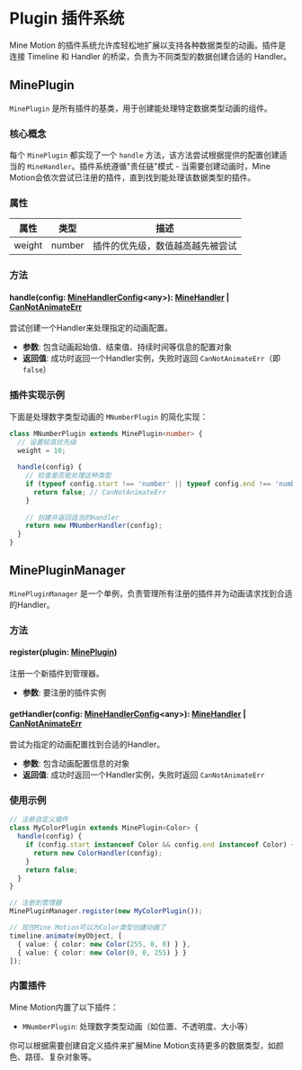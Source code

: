 # Plugin 插件系统

Mine Motion 的插件系统允许库轻松地扩展以支持各种数据类型的动画。插件是连接 Timeline 和 Handler 的桥梁，负责为不同类型的数据创建合适的 Handler。

## MinePlugin

`MinePlugin` 是所有插件的基类，用于创建能处理特定数据类型动画的组件。

### 核心概念

每个 `MinePlugin` 都实现了一个 `handle` 方法，该方法尝试根据提供的配置创建适当的 `MineHandler`。插件系统遵循"责任链"模式 - 当需要创建动画时，Mine Motion会依次尝试已注册的插件，直到找到能处理该数据类型的插件。

### 属性

| 属性 | 类型 | 描述 |
| --- | --- | --- |
| weight | number | 插件的优先级，数值越高越先被尝试 |

### 方法

#### handle(config: [MineHandlerConfig](/api/types.html#minehandlerconfig-lt-t-gt)&lt;any&gt;): [MineHandler](/api/handler) | [CanNotAnimateErr](/api/types.html#cannotanimateerr)

尝试创建一个Handler来处理指定的动画配置。

- **参数**: 包含动画起始值、结束值、持续时间等信息的配置对象
- **返回值**: 成功时返回一个Handler实例，失败时返回 `CanNotAnimateErr`（即`false`）

### 插件实现示例

下面是处理数字类型动画的 `MNumberPlugin` 的简化实现：

```typescript
class MNumberPlugin extends MinePlugin<number> {
  // 设置较高优先级
  weight = 10;
  
  handle(config) {
    // 检查是否能处理这种类型
    if (typeof config.start !== 'number' || typeof config.end !== 'number') {
      return false; // CanNotAnimateErr
    }
    
    // 创建并返回适当的Handler
    return new MNumberHandler(config);
  }
}
```

## MinePluginManager

`MinePluginManager` 是一个单例，负责管理所有注册的插件并为动画请求找到合适的Handler。

### 方法

#### register(plugin: [MinePlugin](/api/plugin#mineplugin))

注册一个新插件到管理器。

- **参数**: 要注册的插件实例

#### getHandler(config: [MineHandlerConfig](/api/types.html#minehandlerconfig-lt-t-gt)&lt;any&gt;): [MineHandler](/api/handler) | [CanNotAnimateErr](/api/types.html#cannotanimateerr)

尝试为指定的动画配置找到合适的Handler。

- **参数**: 包含动画配置信息的对象
- **返回值**: 成功时返回一个Handler实例，失败时返回 `CanNotAnimateErr`

### 使用示例

```typescript
// 注册自定义插件
class MyColorPlugin extends MinePlugin<Color> {
  handle(config) {
    if (config.start instanceof Color && config.end instanceof Color) {
      return new ColorHandler(config);
    }
    return false;
  }
}

// 注册到管理器
MinePluginManager.register(new MyColorPlugin());

// 现在Mine Motion可以为Color类型创建动画了
timeline.animate(myObject, [
  { value: { color: new Color(255, 0, 0) } },
  { value: { color: new Color(0, 0, 255) } }
]);
```

### 内置插件

Mine Motion内置了以下插件：

- `MNumberPlugin`: 处理数字类型动画（如位置、不透明度、大小等）

你可以根据需要创建自定义插件来扩展Mine Motion支持更多的数据类型，如颜色、路径、复杂对象等。
